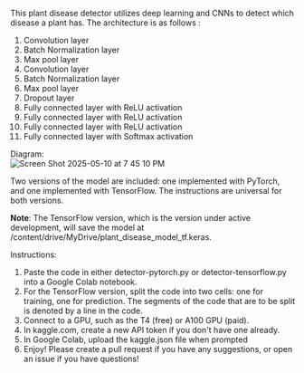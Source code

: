 This plant disease detector utilizes deep learning and CNNs to detect which disease a plant has. The architecture is as follows : 

  1. Convolution layer
  2. Batch Normalization layer
  3. Max pool layer 
  4. Convolution layer
  5. Batch Normalization layer
  6. Max pool layer  
  7. Dropout layer 
  8. Fully connected layer with ReLU activation
  9. Fully connected layer with ReLU activation
  10. Fully connected layer with ReLU activation
  11. Fully connected layer with Softmax activation      

Diagram:     
![Screen Shot 2025-05-10 at 7 45 10 PM](https://github.com/user-attachments/assets/d80411b4-be31-4f07-ae72-b090daa1b105)


Two versions of the model are included: one implemented with PyTorch, and one implemented with TensorFlow. The instructions are universal for both versions.

**Note**: The TensorFlow version, which is the version under active development, will save the model at /content/drive/MyDrive/plant_disease_model_tf.keras.     


Instructions: 

1. Paste the code in either detector-pytorch.py or detector-tensorflow.py into a Google Colab notebook.
2. For the TensorFlow version, split the code into two cells: one for training, one for prediction. The segments of the code that are to be split is denoted by a line in the code.
3. Connect to a GPU, such as the T4 (free) or A100 GPU (paid).
4. In kaggle.com, create a new API token if you don't have one already.
5. In Google Colab, upload the kaggle.json file when prompted
6. Enjoy! Please create a pull request if you have any suggestions, or open an issue if you have questions!
